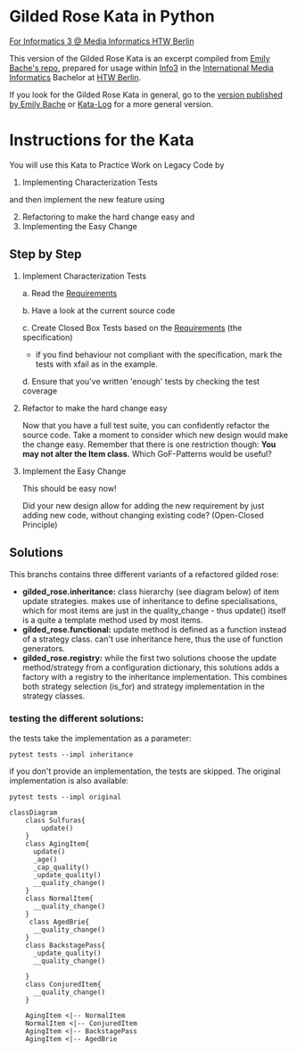 
# Gilded Rose Kata in Python
[For Informatics 3 @ Media Informatics HTW Berlin](https://home.htw-berlin.de/~kleinen/info3)

This version of the Gilded Rose Kata is an excerpt compiled from [Emily Bache's repo,](https://github.com/emilybache/GildedRose-Refactoring-Kata)
prepared for usage within [Info3](https://home.htw-berlin.de/~kleinen/info3) in the [International Media Informatics](https://imi-bachelor.htw-berlin.de/) Bachelor at [HTW Berlin](https://www.htw-berlin.de/).

If you look for the Gilded Rose Kata in general, go to the [version published by Emily Bache](https://github.com/emilybache/GildedRose-Refactoring-Kata) or [Kata-Log](https://kata-log.rocks/gilded-rose-kata) for a more general version.

# Instructions for the Kata

You will use this Kata to Practice Work on Legacy Code by 
1. Implementing Characterization Tests

and then implement the new feature using 

2. Refactoring to make the hard change easy and
3. Implementing the Easy Change

## Step by Step

1. Implement Characterization Tests

    a. Read the [Requirements](GildedRoseRequirements.txt)
    
    b. Have a look at the current source code
    
    c. Create Closed Box Tests based on the [Requirements](GildedRoseRequirements.txt) (the specification)
   - if you find behaviour not compliant with the specification, 
     mark the tests with xfail as in the example.

    d. Ensure that you've written 'enough' tests by checking the test coverage


2. Refactor to make the hard change easy
    
    Now that you have a full test suite, you can confidently refactor the source code. Take a moment to consider which new design would make the change easy. Remember that there is one restriction though: **You may not alter the Item class.**
    Which GoF-Patterns would be useful?


3. Implement the Easy Change

    This should be easy now! 

    Did your new design allow for adding the new requirement by just adding new code, without changing existing code?
    (Open-Closed Principle) 
    


## Solutions

This branchs contains three different variants of a refactored gilded rose:

- **gilded_rose.inheritance:** class hierarchy (see diagram below) of item update strategies. makes use of inheritance to define specialisations, which for most items are just in the quality_change - thus update() itself is a quite a template method used by most items.
- **gilded_rose.functional:** update method is defined as a function instead of a strategy class. can't use inheritance here, thus the use of function generators.
- **gilded_rose.registry:** while the first two solutions choose the update method/strategy from a configuration dictionary, this solutions adds a factory with a registry to the inheritance implementation. This combines both strategy selection (is_for) and strategy implementation in the strategy classes.

### testing the different solutions:

the tests take the implementation as a parameter: 

    pytest tests --impl inheritance
    
if you don't provide an implementation, the tests are skipped. The original implementation is also available: 

    pytest tests --impl original

```mermaid
classDiagram
    class Sulfuras{
        update()
    }
    class AgingItem{
      update()
      _age()
      _cap_quality()
      _update_quality()
      __quality_change()
    }
    class NormalItem{
      __quality_change()
    }
     class AgedBrie{
      __quality_change()
    }
    class BackstagePass{
      _update_quality()
      __quality_change()
      
    }
    class ConjuredItem{
      __quality_change()
    }
  
    AgingItem <|-- NormalItem
    NormalItem <|-- ConjuredItem
    AgingItem <|-- BackstagePass
    AgingItem <|-- AgedBrie
```